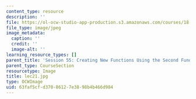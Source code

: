 ```yaml
---
content_type: resource
description: ''
file: https://ol-ocw-studio-app-production.s3.amazonaws.com/courses/18-01sc-single-variable-calculus-fall-2010/63faf5cfd37086127e3898b4b466d984_lec21.jpg
file_type: image/jpeg
image_metadata:
  caption: ''
  credit: ''
  image-alt: ''
learning_resource_types: []
parent_title: 'Session 55: Creating New Functions Using the Second Fundamental Theorem'
parent_type: CourseSection
resourcetype: Image
title: lec21.jpg
type: OCWImage
uid: 63faf5cf-d370-8612-7e38-98b4b466d984
---
```

